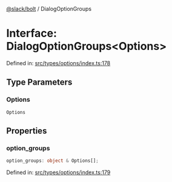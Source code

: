 [@slack/bolt](../index.md) / DialogOptionGroups

# Interface: DialogOptionGroups\<Options\>

Defined in: [src/types/options/index.ts:178](https://github.com/slackapi/bolt-js/blob/main/src/types/options/index.ts#L178)

## Type Parameters

### Options

`Options`

## Properties

### option\_groups

```ts
option_groups: object & Options[];
```

Defined in: [src/types/options/index.ts:179](https://github.com/slackapi/bolt-js/blob/main/src/types/options/index.ts#L179)

